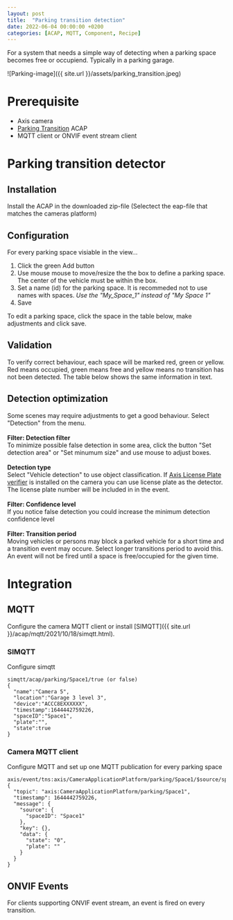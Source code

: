 ```yaml
---
layout: post
title:  "Parking transition detection"
date: 2022-06-04 00:00:00 +0200
categories: [ACAP, MQTT, Component, Recipe]
---
```

For a system that needs a simple way of detecting when a parking space becomes free or occupiend.  Typically in a parking garage.

![Parking-image]({{ site.url }}/assets/parking_transition.jpeg)

# Prerequisite
- Axis camera 
- [Parking Transition](https://files.juhlin.me/acap/Parking?source=pages) ACAP
- MQTT client or ONVIF event stream client

# Parking transition detector

## Installation
Install the ACAP in the downloaded zip-file
(Selectect the eap-file that matches the cameras platform)
## Configuration
For every parking space visiable in the view...
1. Click the green Add button
2. Use mouse mouse to move/resize the the box to define a parking space.  The center of the vehicle must be within the box.
3. Set a name (id) for the parking space.  It is recommeded not to use names with spaces. *Use the "My_Space_1" instead of "My Space 1"*
4. Save

To edit a parking space, click the space in the table below, make adjustments and click save.

## Validation
To verify correct behaviour, each space will be marked red, green or yellow.
 Red means occupied, green means free and yellow means no transition has not been detected. 
 The table below shows the same information in text.


## Detection optimization
Some scenes may require adjustments to get a good behaviour.  Select "Detection" from the menu.  
\
**Filter: Detection filter**  
To minimize possible false detection in some area, click the button "Set detection area" or "Set minumum size" and use mouse to adjust boxes.  
\
**Detection type**  
Select "Vehicle detection" to use object classification.  If [Axis License Plate verifier](https://www.axis.com/products/axis-license-plate-verifier) is installed on the camera you can use license plate as the detector.  The license plate number will be included in in the event.  
\
**Filter: Confidence level**  
If you notice false detection you could increase the minimum detection confidence level  
\
**Filter: Transition period**  
Moving vehicles or persons may block a parked vehicle for a short time and a transition event may occure.  Select longer transitions period to avoid this.  An event will not be fired until a space is free/occupied for the given time.  

# Integration

## MQTT
Configure the camera MQTT client or install [SIMQTT]({{ site.url }}/acap/mqtt/2021/10/18/simqtt.html). 

### SIMQTT
Configure simqtt
```
simqtt/acap/parking/Space1/true (or false)
{
  "name":"Camera 5",
  "location":"Garage 3 level 3",
  "device":"ACCC8EXXXXXX",
  "timestamp":1644442759226,
  "spaceID":"Space1",
  "plate":"",
  "state":true
}
```

### Camera MQTT client
Configure MQTT and set up one MQTT publication for every parking space
```
axis/event/tns:axis/CameraApplicationPlatform/parking/Space1/$source/spaceID/Space1
{
  "topic": "axis:CameraApplicationPlatform/parking/Space1",
  "timestamp": 1644442759226,
  "message": {
    "source": {
      "spaceID": "Space1"
    },
    "key": {},
    "data": {
      "state": "0",
      "plate": ""
    }
  }
}
```


## ONVIF Events
For clients supporting ONVIF event stream, an event is fired on every transition.
